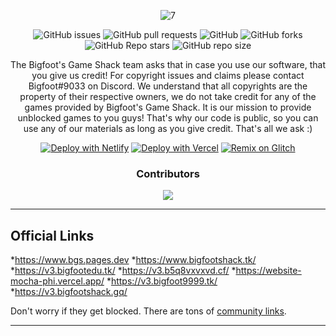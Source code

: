 <div align='center'>

![7](https://user-images.githubusercontent.com/80417201/188531848-f7230fe7-53aa-4cfb-b266-8840a655b6da.png)

  
![GitHub issues](https://img.shields.io/github/issues/BigfootsGS/BigfootsGS.github.io?logo=github&style=flat-square) 
![GitHub pull requests](https://img.shields.io/github/issues-pr/BigfootsGS/BigfootsGS.github.io?label=Pull%20requests&logo=github&style=flat-square) 
![GitHub](https://img.shields.io/github/license/BigfootsGS/BigfootsGS.github.io?label=Licence&logo=github&style=flat-square) 
![GitHub forks](https://img.shields.io/github/forks/BigfootsGS/BigfootsGS.github.io?label=Forks&logo=github&style=flat-square) 
![GitHub Repo stars](https://img.shields.io/github/stars/BigfootsGS/BigfootsGS.github.io?color=yellow&label=Stars&logo=github&style=flat-square) 
![GitHub repo size](https://img.shields.io/github/repo-size/BigfootsGS/BigfootsGS.github.io?label=Repo%20size&logo=github&style=flat-square) 

The Bigfoot's Game Shack team asks that in case you use our software, that you give us credit! For copyright issues and claims please contact Bigfoot#9033 on Discord. We understand that all copyrights are the property of their respective owners, we do not take credit for any of the games provided by Bigfoot's Game Shack. 
It is our mission to provide unblocked games to you guys! That's why our code is public, so you can use any of our materials as long as you give credit. That's all we ask :)
  
[![Deploy with Netlify](https://www.netlify.com/img/deploy/button.svg)](https://app.netlify.com/start/deploy?repository=https://github.com/BigfootsGS/BigfootsGS.github.io)
[![Deploy with Vercel](https://vercel.com/button)](https://vercel.com/new/clone?repository-url=https://github.com/BigfootsGS/BigfootsGS.github.io)
  [![Remix on Glitch](https://raw.githubusercontent.com/BinBashBanana/deploy-buttons/master/buttons/remade/glitch.svg)](https://glitch.com/edit/#!/import/github/BigfootsGS/BigfootsGS.github.io)
### Contributors 
<img src="https://contrib.rocks/image?repo=BigfootsGS/BigfootsGS.github.io"/>
<div align='left'>

  ----
## Official Links
*https://www.bgs.pages.dev
*https://www.bigfootshack.tk/
*https://v3.bigfootedu.tk/
*https://v3.b5q8vxvxvd.cf/
*https://website-mocha-phi.vercel.app/
*https://v3.bigfoot9999.tk/
*https://v3.bigfootshack.gq/  


Don't worry if they get blocked. There are tons of [community links](./Community-Links.md).

---
